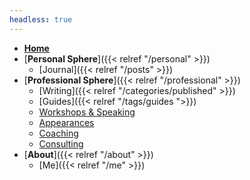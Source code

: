 ```yaml
---
headless: true
---
```

- [**Home**](/)
- [**Personal Sphere**]({{< relref "/personal" >}})
  - [Journal]({{< relref "/posts" >}})
- [**Professional Sphere**]({{< relref "/professional" >}})
  - [Writing]({{< relref "/categories/published" >}})
  - [Guides]({{< relref "/tags/guides ">}})
  - [Workshops & Speaking](/workshops)
  - [Appearances](/appearances)
  - [Coaching](/coaching)
  - [Consulting](/consulting)
- [**About**]({{< relref "/about" >}})
  - [Me]({{< relref "/me" >}})


<!-- - [Table of Contents]({{< relref "/docs/example/table-of-contents" >}})
  - [With ToC]({{< relref "/docs/example/table-of-contents/with-toc" >}})
  - [Without ToC]({{< relref "/docs/example/table-of-contents/without-toc" >}})
- [Collapsed]({{< relref "/docs/example/collapsed" >}})
  - [3rd]({{< relref "/docs/example/collapsed/3rd-level" >}})
    - [4th]({{< relref "/docs/example/collapsed/3rd-level/4th-level" >}}) -->
